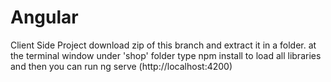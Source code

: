 # Angular
Client Side Project
download zip of this branch and extract it in a folder.
at the terminal window under 'shop' folder type npm install to load all libraries and then you can run ng serve (http://localhost:4200)
